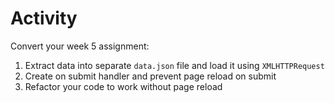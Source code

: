 # Activity

Convert your week 5 assignment:

1. Extract data into separate `data.json` file and load it using `XMLHTTPRequest`
2. Create on submit handler and prevent page reload on submit
3. Refactor your code to work without page reload




